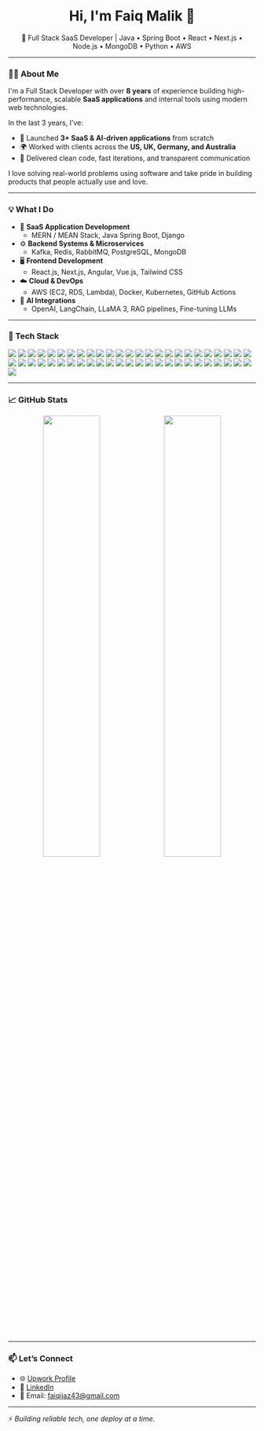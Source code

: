 <h1 align="center">Hi, I'm Faiq Malik 👋</h1>

<p align="center">
  🚀 Full Stack SaaS Developer | Java • Spring Boot • React • Next.js • Node.js • MongoDB • Python • AWS
</p>

---

### 🧑‍💻 About Me

I'm a Full Stack Developer with over **8 years** of experience building high-performance, scalable **SaaS applications** and internal tools using modern web technologies.

In the last 3 years, I’ve:
- 🚀 Launched **3+ SaaS & AI-driven applications** from scratch
- 🌍 Worked with clients across the **US, UK, Germany, and Australia**
- 💬 Delivered clean code, fast iterations, and transparent communication

I love solving real-world problems using software and take pride in building products that people actually use and love.

---

### 💡 What I Do

- 🔧 **SaaS Application Development**
  - MERN / MEAN Stack, Java Spring Boot, Django
- ⚙️ **Backend Systems & Microservices**
  - Kafka, Redis, RabbitMQ, PostgreSQL, MongoDB
- 🖥️ **Frontend Development**
  - React.js, Next.js, Angular, Vue.js, Tailwind CSS
- ☁️ **Cloud & DevOps**
  - AWS (EC2, RDS, Lambda), Docker, Kubernetes, GitHub Actions
- 🤖 **AI Integrations**
  - OpenAI, LangChain, LLaMA 3, RAG pipelines, Fine-tuning LLMs

---

### 🧰 Tech Stack

<p>
  <img src="https://img.shields.io/badge/Language-JavaScript-blue" />
  <img src="https://img.shields.io/badge/Language-TypeScript-blue" />
  <img src="https://img.shields.io/badge/Language-Python-yellow" />
  <img src="https://img.shields.io/badge/Frontend-React.js-blueviolet" />
  <img src="https://img.shields.io/badge/Frontend-Next.js-black" />
  <img src="https://img.shields.io/badge/Frontend-Angular-red" />
  <img src="https://img.shields.io/badge/Frontend-Vue.js-41B883" />
  <img src="https://img.shields.io/badge/Frontend-TailwindCSS-38B2AC" />
  <img src="https://img.shields.io/badge/Frontend-ChakraUI-319795" />
  <img src="https://img.shields.io/badge/Frontend-MUI-007FFF" />
  <img src="https://img.shields.io/badge/Frontend-React%20Native-61DAFB" />
  <img src="https://img.shields.io/badge/Frontend-Vuetify-1867C0" />
  <img src="https://img.shields.io/badge/Frontend-Gatsby-663399" />
  <img src="https://img.shields.io/badge/Backend-Node.js-339933" />
  <img src="https://img.shields.io/badge/Backend-Express.js-grey" />
  <img src="https://img.shields.io/badge/Backend-NestJS-e0234e" />
  <img src="https://img.shields.io/badge/Backend-Django-092E20" />
  <img src="https://img.shields.io/badge/Backend-FastAPI-009688" />
  <img src="https://img.shields.io/badge/Backend-Flask-black" />
  <img src="https://img.shields.io/badge/Backend-SpringBoot-6DB33F" />
  <img src="https://img.shields.io/badge/AI-TensorFlow-FF6F00" />
  <img src="https://img.shields.io/badge/AI-PyTorch-EE4C2C" />
  <img src="https://img.shields.io/badge/AI-OpenCV-5C3EE8" />
  <img src="https://img.shields.io/badge/Database-PostgreSQL-336791" />
  <img src="https://img.shields.io/badge/Database-MySQL-4479A1" />
  <img src="https://img.shields.io/badge/Database-MongoDB-47A248" />
  <img src="https://img.shields.io/badge/Database-SQLite-003B57" />
  <img src="https://img.shields.io/badge/Database-Redis-DC382D" />
  <img src="https://img.shields.io/badge/Database-DynamoDB-4053D6" />
  <img src="https://img.shields.io/badge/Database-Supabase-3ECF8E" />
  <img src="https://img.shields.io/badge/ORM-Prisma-2D3748" />
  <img src="https://img.shields.io/badge/Hosting-AWS-orange" />
  <img src="https://img.shields.io/badge/Hosting-GCP-blue" />
  <img src="https://img.shields.io/badge/Hosting-Azure-0078D4" />
  <img src="https://img.shields.io/badge/Hosting-Firebase-FFCA28" />
  <img src="https://img.shields.io/badge/Hosting-Heroku-430098" />
  <img src="https://img.shields.io/badge/Hosting-Netlify-00C7B7" />
  <img src="https://img.shields.io/badge/Hosting-Render-46E3B7" />
  <img src="https://img.shields.io/badge/Cloudflare-orange" />
  <img src="https://img.shields.io/badge/DevOps-Docker-2496ED" />
  <img src="https://img.shields.io/badge/DevOps-GitHub%20Actions-2088FF" />
  <img src="https://img.shields.io/badge/DevOps-Kubernetes-326CE5" />
  <img src="https://img.shields.io/badge/Version%20Control-Git-orange" />
  <img src="https://img.shields.io/badge/CI/CD-Jenkins-red" />
  <img src="https://img.shields.io/badge/CI/CD-GitHub%20Actions-2088FF" />
  <img src="https://img.shields.io/badge/CI/CD-GitLab-FC6D26" />
  <img src="https://img.shields.io/badge/CI/CD-Bitbucket-0052CC" />
  <img src="https://img.shields.io/badge/Testing-Postman-FF6C37" />
  <img src="https://img.shields.io/badge/Testing-Insomnia-4000BF" />
  <img src="https://img.shields.io/badge/Design-Figma-F24E1E" />
  <img src="https://img.shields.io/badge/Design-AdobeXD-FF61F6" />
</p>

---

### 📈 GitHub Stats

<p align="center">
  <img src="https://github-readme-stats.vercel.app/api?username=faiqq7&show_icons=true&theme=radical" width="48%" />
  <img src="https://github-readme-streak-stats.herokuapp.com/?user=faiqq7&theme=radical" width="48%" />
</p>

---

### 📫 Let’s Connect

- 🌐 [Upwork Profile](https://www.upwork.com/freelancers/~017b499edad81e39e4?mp_source=share)
- 💼 [LinkedIn](https://www.linkedin.com/in/faiq-malik/)
- 💌 Email: faiqijaz43@gmail.com

---

⚡ *Building reliable tech, one deploy at a time.*



<!---
faiqq7/faiqq7 is a ✨ special ✨ repository because its `README.md` (this file) appears on your GitHub profile.
You can click the Preview link to take a look at your changes.
--->
